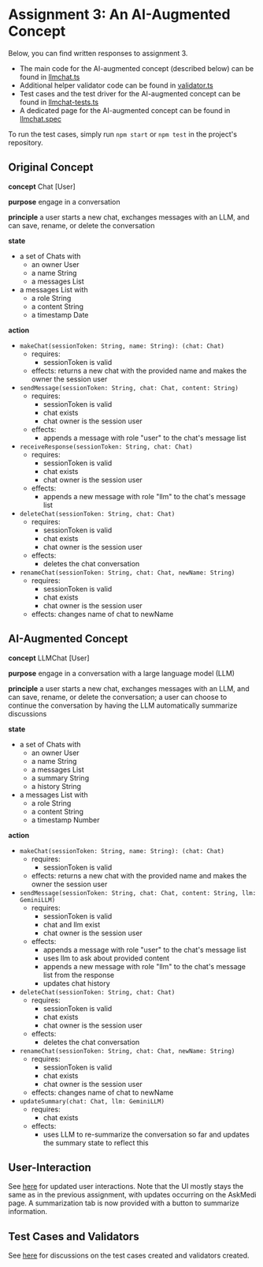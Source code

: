 # Assignment 3: An AI-Augmented Concept

Below, you can find written responses to assignment 3.

- The main code for the AI-augmented concept (described below) can be found in [llmchat.ts](llmchat.ts)
- Additional helper validator code can be found in [validator.ts](validator.ts)
- Test cases and the test driver for the AI-augmented concept can be found in [llmchat-tests.ts](llmchat-tests.ts)
- A dedicated page for the AI-augmented concept can be found in [llmchat.spec](llmchat.spec)

To run the test cases, simply run `npm start` or `npm test` in the project's repository.

## Original Concept

**concept** Chat \[User\]

**purpose** engage in a conversation

**principle** a user starts a new chat, exchanges messages with an LLM, and can save, rename, or delete the conversation

**state**

- a set of Chats with
  - an owner User
  - a name String
  - a messages List
- a messages List with
  - a role String
  - a content String
  - a timestamp Date

**action**

- `makeChat(sessionToken: String, name: String): (chat: Chat)`
  - requires:
    - sessionToken is valid
  - effects: returns a new chat with the provided name and makes the owner the session user
- `sendMessage(sessionToken: String, chat: Chat, content: String)`
  - requires:
    - sessionToken is valid
    - chat exists
    - chat owner is the session user
  - effects:
    - appends a message with role "user" to the chat's message list
- `receiveResponse(sessionToken: String, chat: Chat)`
  - requires:
    - sessionToken is valid
    - chat exists
    - chat owner is the session user
  - effects:
    - appends a new message with role "llm" to the chat's message list
- `deleteChat(sessionToken: String, chat: Chat)`
  - requires:
    - sessionToken is valid
    - chat exists
    - chat owner is the session user
  - effects:
    - deletes the chat conversation
- `renameChat(sessionToken: String, chat: Chat, newName: String)`
  - requires:
    - sessionToken is valid
    - chat exists
    - chat owner is the session user
  - effects: changes name of chat to newName

## AI-Augmented Concept

**concept** LLMChat \[User\]

**purpose** engage in a conversation with a large language model (LLM)

**principle** a user starts a new chat, exchanges messages with an LLM, and can save, rename, or delete the conversation; a user can choose to continue the conversation by having the LLM automatically summarize discussions

**state**

- a set of Chats with
  - an owner User
  - a name String
  - a messages List
  - a summary String
  - a history String
- a messages List with
  - a role String
  - a content String
  - a timestamp Number

**action**

- `makeChat(sessionToken: String, name: String): (chat: Chat)`
  - requires:
    - sessionToken is valid
  - effects: returns a new chat with the provided name and makes the owner the session user
- `sendMessage(sessionToken: String, chat: Chat, content: String, llm: GeminiLLM)`
  - requires:
    - sessionToken is valid
    - chat and llm exist
    - chat owner is the session user
  - effects:
    - appends a message with role "user" to the chat's message list
    - uses llm to ask about provided content
    - appends a new message with role "llm" to the chat's message list from the response
    - updates chat history
- `deleteChat(sessionToken: String, chat: Chat)`
  - requires:
    - sessionToken is valid
    - chat exists
    - chat owner is the session user
  - effects:
    - deletes the chat conversation
- `renameChat(sessionToken: String, chat: Chat, newName: String)`
  - requires:
    - sessionToken is valid
    - chat exists
    - chat owner is the session user
  - effects: changes name of chat to newName
- `updateSummary(chat: Chat, llm: GeminiLLM)`
  - requires:
    - chat exists
  - effects:
    - uses LLM to re-summarize the conversation so far and updates the summary state to reflect this

## User-Interaction

See [here](user_interaction.md) for updated user interactions. Note that the UI mostly stays the same as in the previous assignment, with updates occurring on the AskMedi page. A summarization tab is now provided with a button to summarize information.

## Test Cases and Validators

See [here](notes.md) for discussions on the test cases created and validators created.
